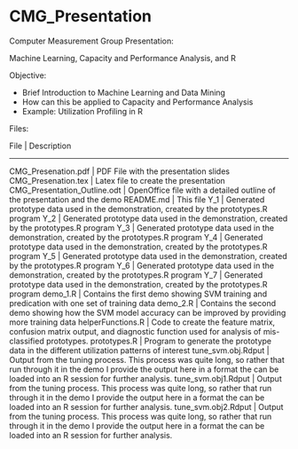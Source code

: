 CMG_Presentation
================

Computer Measurement Group Presentation: 


Machine Learning, Capacity and Performance Analysis, and R

Objective:
- Brief Introduction to Machine Learning and Data Mining
- How can this be applied to Capacity and Performance Analysis
- Example: Utilization Profiling in R

Files:

File                            | Description
-------------------------------   -----------------------------------------------
CMG_Presenation.pdf 			| PDF File with the presentation slides
CMG_Presenation.tex 			| Latex file to create the presentation
CMG_Presentation_Outline.odt 	| OpenOffice file with a detailed outline of the presentation and the demo
README.md 						| This file
Y_1 							| Generated prototype data used in the demonstration, created by the prototypes.R program
Y_2 							| Generated prototype data used in the demonstration, created by the prototypes.R program
Y_3 							| Generated prototype data used in the demonstration, created by the prototypes.R program
Y_4 							| Generated prototype data used in the demonstration, created by the prototypes.R program
Y_5 							| Generated prototype data used in the demonstration, created by the prototypes.R program
Y_6 							| Generated prototype data used in the demonstration, created by the prototypes.R program
Y_7 							| Generated prototype data used in the demonstration, created by the prototypes.R program
demo_1.R 						| Contains the first demo showing SVM training and predication with one set of training data
demo_2.R 						| Contains the second demo showing how the SVM model accuracy can be improved by providing more training data
helperFunctions.R 				| Code to create the feature matrix, confusion matrix output, and diagnostic function used for analysis of mis-classified prototypes.
prototypes.R 					| Program to generate the prototype data in the different utilization patterns of interest
tune_svm.obj.Rdput 				| Output from the tuning process.  This process was quite long, so rather that run through it in the demo I provide the output here in a format the can be loaded into an R session for further analysis.
tune_svm.obj1.Rdput 			| Output from the tuning process.  This process was quite long, so rather that run through it in the demo I provide the output here in a format the can be loaded into an R session for further analysis.
tune_svm.obj2.Rdput 			| Output from the tuning process.  This process was quite long, so rather that run through it in the demo I provide the output here in a format the can be loaded into an R session for further analysis.


